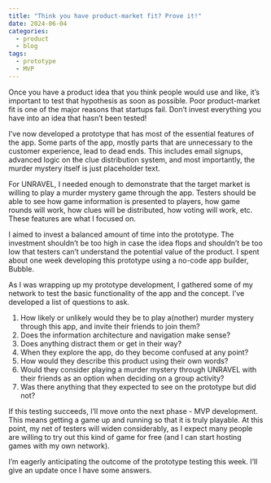 ```yaml
---
title: "Think you have product-market fit? Prove it!"
date: 2024-06-04
categories:
  - product
  - blog
tags:
  - prototype
  - MVP
---
```


Once you have a product idea that you think people would use and like, it’s important to test that hypothesis as soon as possible. Poor product-market fit is one of the major reasons that startups fail. Don’t invest everything you have into an idea that hasn’t been tested! 

I’ve now developed a prototype that has most of the essential features of the app. Some parts of the app, mostly parts that are unnecessary to the customer experience, lead to dead ends. This includes email signups, advanced logic on the clue distribution system, and most importantly, the murder mystery itself is just placeholder text. 

For UNRAVEL, I needed enough to demonstrate that the target market is willing to play a murder mystery game through the app. Testers should be able to see how game information is presented to players, how game rounds will work, how clues will be distributed, how voting will work, etc. These features are what I focused on.

I aimed to invest a balanced amount of time into the prototype. The investment shouldn’t be too high in case the idea flops and shouldn’t be too low that testers can’t understand the potential value of the product. I spent about one week developing this prototype using a no-code app builder, Bubble. 

As I was wrapping up my prototype development, I gathered some of my network to test the basic functionality of the app and the concept. I’ve developed a list of questions to ask.

<ol>
	<li>How likely or unlikely would they be to play a(nother) murder mystery through this app, and invite their friends to join them?</li>
	<li>Does the information architecture and navigation make sense? </li>
	<li>Does anything distract them or get in their way?</li>
	<li>When they explore the app, do they become confused at any point?</li>
	<li>How would they describe this product using their own words?</li>
	<li>Would they consider playing a murder mystery through UNRAVEL with their friends as an option when deciding on a group activity?</li>
	<li>Was there anything that they expected to see on the prototype but did not?</li>
</ol>

If this testing succeeds, I’ll move onto the next phase - MVP development. This means getting a game up and running so that it is truly playable. At this point, my net of testers will widen considerably, as I expect many people are willing to try out this kind of game for free (and I can start hosting games with my own network).

I’m eagerly anticipating the outcome of the prototype testing this week. I’ll give an update once I have some answers.
